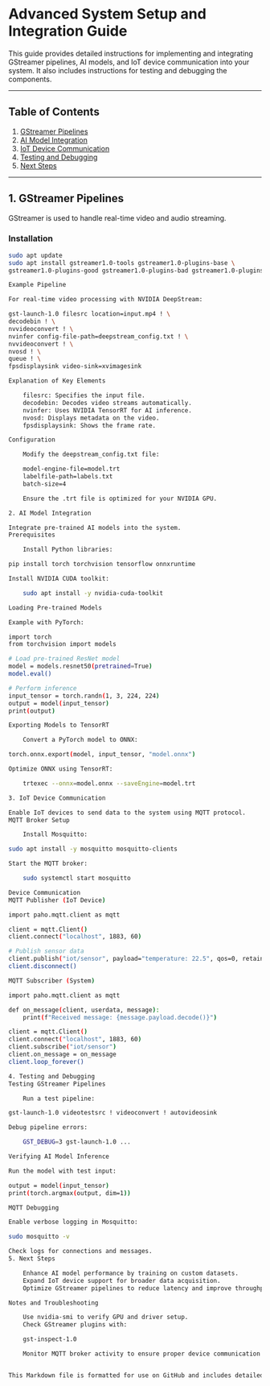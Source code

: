 # Advanced System Setup and Integration Guide

This guide provides detailed instructions for implementing and integrating GStreamer pipelines, AI models, and IoT device communication into your system. It also includes instructions for testing and debugging the components.

---

## Table of Contents
1. [GStreamer Pipelines](#1-gstreamer-pipelines)
2. [AI Model Integration](#2-ai-model-integration)
3. [IoT Device Communication](#3-iot-device-communication)
4. [Testing and Debugging](#4-testing-and-debugging)
5. [Next Steps](#5-next-steps)

---

## 1. GStreamer Pipelines

GStreamer is used to handle real-time video and audio streaming.

### Installation
```bash
sudo apt update
sudo apt install gstreamer1.0-tools gstreamer1.0-plugins-base \
gstreamer1.0-plugins-good gstreamer1.0-plugins-bad gstreamer1.0-plugins-ugly

Example Pipeline

For real-time video processing with NVIDIA DeepStream:

gst-launch-1.0 filesrc location=input.mp4 ! \
decodebin ! \
nvvideoconvert ! \
nvinfer config-file-path=deepstream_config.txt ! \
nvvideoconvert ! \
nvosd ! \
queue ! \
fpsdisplaysink video-sink=xvimagesink

Explanation of Key Elements

    filesrc: Specifies the input file.
    decodebin: Decodes video streams automatically.
    nvinfer: Uses NVIDIA TensorRT for AI inference.
    nvosd: Displays metadata on the video.
    fpsdisplaysink: Shows the frame rate.

Configuration

    Modify the deepstream_config.txt file:

    model-engine-file=model.trt
    labelfile-path=labels.txt
    batch-size=4

    Ensure the .trt file is optimized for your NVIDIA GPU.

2. AI Model Integration

Integrate pre-trained AI models into the system.
Prerequisites

    Install Python libraries:

pip install torch torchvision tensorflow onnxruntime

Install NVIDIA CUDA toolkit:

    sudo apt install -y nvidia-cuda-toolkit

Loading Pre-trained Models

Example with PyTorch:

import torch
from torchvision import models

# Load pre-trained ResNet model
model = models.resnet50(pretrained=True)
model.eval()

# Perform inference
input_tensor = torch.randn(1, 3, 224, 224)
output = model(input_tensor)
print(output)

Exporting Models to TensorRT

    Convert a PyTorch model to ONNX:

torch.onnx.export(model, input_tensor, "model.onnx")

Optimize ONNX using TensorRT:

    trtexec --onnx=model.onnx --saveEngine=model.trt

3. IoT Device Communication

Enable IoT devices to send data to the system using MQTT protocol.
MQTT Broker Setup

    Install Mosquitto:

sudo apt install -y mosquitto mosquitto-clients

Start the MQTT broker:

    sudo systemctl start mosquitto

Device Communication
MQTT Publisher (IoT Device)

import paho.mqtt.client as mqtt

client = mqtt.Client()
client.connect("localhost", 1883, 60)

# Publish sensor data
client.publish("iot/sensor", payload="temperature: 22.5", qos=0, retain=False)
client.disconnect()

MQTT Subscriber (System)

import paho.mqtt.client as mqtt

def on_message(client, userdata, message):
    print(f"Received message: {message.payload.decode()}")

client = mqtt.Client()
client.connect("localhost", 1883, 60)
client.subscribe("iot/sensor")
client.on_message = on_message
client.loop_forever()

4. Testing and Debugging
Testing GStreamer Pipelines

    Run a test pipeline:

gst-launch-1.0 videotestsrc ! videoconvert ! autovideosink

Debug pipeline errors:

    GST_DEBUG=3 gst-launch-1.0 ...

Verifying AI Model Inference

Run the model with test input:

output = model(input_tensor)
print(torch.argmax(output, dim=1))

MQTT Debugging

Enable verbose logging in Mosquitto:

sudo mosquitto -v

Check logs for connections and messages.
5. Next Steps

    Enhance AI model performance by training on custom datasets.
    Expand IoT device support for broader data acquisition.
    Optimize GStreamer pipelines to reduce latency and improve throughput.

Notes and Troubleshooting

    Use nvidia-smi to verify GPU and driver setup.
    Check GStreamer plugins with:

    gst-inspect-1.0

    Monitor MQTT broker activity to ensure proper device communication.


This Markdown file is formatted for use on GitHub and includes detailed instructions for each part of the system, enabling easy integration and debugging. Let me know if you need further refinements or additions!

